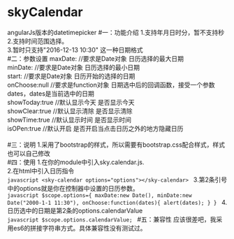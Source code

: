# skyCalendar
angularJs版本的datetimepicker
#一：功能介绍
    1.支持年月日时分，暂不支持秒<br>
    2.支持时间范围选择。<br>
    3.暂时只支持"2016-12-13 10:30" 这一种日期格式<br>
#二：参数设置
    maxDate: //要求是Date对象   日历选择的最大日期<br>
    minDate: //要求是Date对象   日历选择的最小日期<br>
    start:   //要求是Date对象   日历开始的选择的日期<br>
    onChoose:null   //要求是function对象  日期选中后的回调函数，接受一个参数dates，dates是当前选中的日期<br>
    showToday:true  //默认显示今天   是否显示今天<br>
    showClear:true  //默认显示清除   是否显示清除<br>
    showTime:true   //默认显示时间   是否显示时间<br>
    isOPen:true     //默认开启    是否开启当点击日历之外的地方隐藏日历 <br>   
#三：说明
    1.采用了bootstrap的样式，所以需要有bootstrap.css配合样式，样式也可以自己修改<br>
#四：使用
    1.在你的module中引入sky.calendar.js.<br>
    2.在html中引入日历指令<br>
    	```javascript
    	<sky-calendar options="options"></sky-calendar>
    	```
    3.第2条引号中的options就是你在控制器中设置的日历参数。<br>
    	```javascript
    		$scope.options={
    			maxDate:new Date(),
    			minDate:new Date("2000-1-1 11:30"),
    			onChoose:function(dates){
    				alert(dates);
    			}
    		}
    	```
    4.日历选中的日期是第2条的options.calendarValue<br>
    	```javascript
    		$scope.options.calendarValue;
    	```
#五：兼容性
    应该很差吧，我采用es6的拼接字符串方式。具体兼容性没有测试过。<br>
